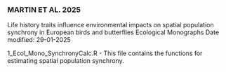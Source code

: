 ### MARTIN ET AL. 2025
Life history traits influence environmental impacts on spatial population synchrony in European birds and butterflies
Ecological Monographs
Date modified: 29-01-2025

1_Ecol_Mono_SynchronyCalc.R - This file contains the functions for estimating spatial population synchrony.


